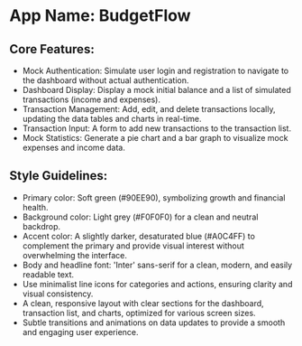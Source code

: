 # **App Name**: BudgetFlow

## Core Features:

- Mock Authentication: Simulate user login and registration to navigate to the dashboard without actual authentication.
- Dashboard Display: Display a mock initial balance and a list of simulated transactions (income and expenses).
- Transaction Management: Add, edit, and delete transactions locally, updating the data tables and charts in real-time.
- Transaction Input: A form to add new transactions to the transaction list.
- Mock Statistics: Generate a pie chart and a bar graph to visualize mock expenses and income data.

## Style Guidelines:

- Primary color: Soft green (#90EE90), symbolizing growth and financial health.
- Background color: Light grey (#F0F0F0) for a clean and neutral backdrop.
- Accent color: A slightly darker, desaturated blue (#A0C4FF) to complement the primary and provide visual interest without overwhelming the interface.
- Body and headline font: 'Inter' sans-serif for a clean, modern, and easily readable text.
- Use minimalist line icons for categories and actions, ensuring clarity and visual consistency.
- A clean, responsive layout with clear sections for the dashboard, transaction list, and charts, optimized for various screen sizes.
- Subtle transitions and animations on data updates to provide a smooth and engaging user experience.